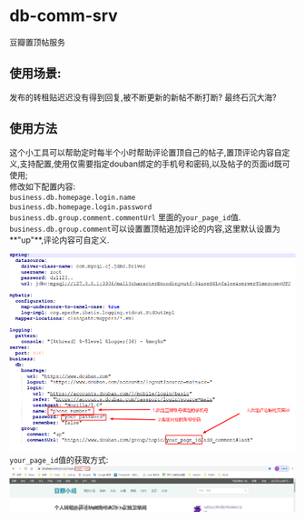 # db-comm-srv
豆瓣置顶帖服务

## 使用场景:
发布的转租贴迟迟没有得到回复,被不断更新的新帖不断打断? 最终石沉大海?

## 使用方法
这个小工具可以帮助定时每半个小时帮助评论置顶自己的帖子,置顶评论内容自定义,支持配置,使用仅需要指定douban绑定的手机号和密码,以及帖子的页面id既可使用;
<br>修改如下配置内容:
<br>`business.db.homepage.login.name`
<br>`business.db.homepage.login.password`
<br>`business.db.group.comment.commentUrl` 里面的`your_page_id`值.
<br>`business.db.group.comment`可以设置置顶帖追加评论的内容,这里默认设置为**"up"**,评论内容可自定义.

![application.yml配置](img/application.yml.png)
`your_page_id`值的获取方式:
![评论页id](img/coment-page-id.png)
